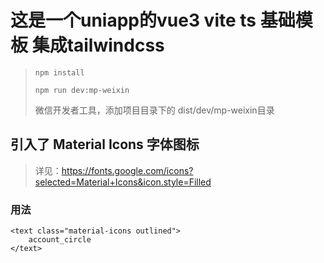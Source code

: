 # 这是一个uniapp的vue3 vite ts 基础模板  集成tailwindcss


> `npm install`  
> 
> `npm run dev:mp-weixin`  
> 
> 微信开发者工具，添加项目目录下的 dist/dev/mp-weixin目录


## 引入了 Material Icons 字体图标

> 详见：https://fonts.google.com/icons?selected=Material+Icons&icon.style=Filled

### 用法
    <text class="material-icons outlined">
        account_circle
    </text>
